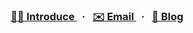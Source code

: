 <h3 align="center">
  <a href="introduce.md">
    👨‍💻&nbsp;Introduce
  </a>&nbsp;&nbsp;·&nbsp;&nbsp;
  <a href="mailto:chahanm@proton.me?subject=&cc=&bcc=&body=">
    ✉️&nbsp;Email
  </a>&nbsp;&nbsp;·&nbsp;&nbsp;
  <a href="https://velog.io/@haneum">
    💭&nbsp;Blog
  </a>
</h3>